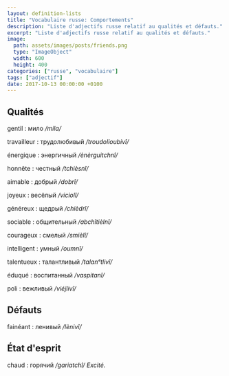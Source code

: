 ```yaml
---
layout: definition-lists
title: "Vocabulaire russe: Comportements"
description: "Liste d'adjectifs russe relatif au qualités et défauts."
excerpt: "Liste d'adjectifs russe relatif au qualités et défauts."
image:
  path: assets/images/posts/friends.png
  type: "ImageObject"
  width: 600
  height: 400
categories: ["russe", "vocabulaire"]
tags: ["adjectif"]
date: 2017-10-13 00:00:00 +0100
---
```


## Qualités

gentil
: мило
*/mila/*

travailleur
: трудолюбивый
*/troudolioubivî/*

énergique
: энергичный
*/ènèrguitchnî/*

honnête
: честный
*/tchièsnî/*

aimable
: добрый
*/dobrî/*

joyeux
: весёлый
*/viciolî/*

généreux
: щедрый
*/chièdrî/*

sociable
: общительный
*/abchîtièlnî/*

courageux
: смелый
*/smièlî/*

intelligent
: умный
*/oumnî/*

talentueux
: талантливый
*/talanᵉtlivî/*

éduqué
: воспитанный
*/vaspitanî/*

poli
: вежливый
*/viéjlivî/*


## Défauts

fainéant
: ленивый
*/lènivî/*


## État d'esprit

chaud
: горячий
*/gariatchî/ Excité.*
